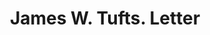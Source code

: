 ---
doi: 10.7916/D8G462BB
date_other: '1899'
date_other_textual: '1899'
form: correspondence
genre:
- Letters (correspondence)
name:
- James W. Tufts
object_in_context_url: https://biggert.cul.columbia.edu/items/view/ave_biggert_00404
subject_hierarchical_geographic:
- Boston, Massachusetts, United States
subject_name:
- James W. Tufts
title: James W. Tufts. Letter
sort_title: James W. Tufts. Letter
call_number: ave_biggert_00404
coordinates:
- 42.35805555555556,-71.06361111111111
pid: ave_biggert_00404
identifiers: ave_biggert_00404
thumbnail: https://derivativo-1.library.columbia.edu/iiif/2/ldpd:344135/full/!256,256/0/native.jpg
permalink: "/biggert/ave_biggert_00404/"
layout: iiif-image-page
---